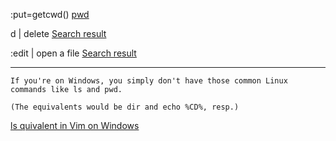 

:put=getcwd() [pwd](https://superuser.com/questions/12496/to-echo-pwd-in-vims-mode-to-the-document)

d | delete [Search result](https://www.google.com/search?q=delete+in+vim&rlz=1C1YTUH_enIE1084IE1084&oq=delete+in+vim&gs_lcrp=EgZjaHJvbWUyCQgAEEUYORiABDIHCAEQABiABDIHCAIQABiABDIICAMQABgWGB4yCAgEEAAYFhgeMggIBRAAGBYYHjIGCAYQRRhBMgYIBxBFGEHSAQgyMDIwajBqN6gCALACAA&sourceid=chrome&ie=UTF-8)

:edit | open a file [Search result](https://www.google.com/search?q=open+a+file+in+vim&rlz=1C1YTUH_enIE1084IE1084&oq=open+a+file+in+vim&gs_lcrp=EgZjaHJvbWUyCQgAEEUYORiABDIHCAEQABiABDIICAIQABgWGB4yCAgDEAAYFhgeMggIBBAAGBYYHjIICAUQABgWGB4yCAgGEAAYFhgeMggIBxAAGBYYHjIKCAgQABgPGBYYHjIICAkQABgWGB7SAQgzOTY4ajBqN6gCALACAA&sourceid=chrome&ie=UTF-8)


_____

```
If you're on Windows, you simply don't have those common Linux commands like ls and pwd.

(The equivalents would be dir and echo %CD%, resp.)
```
[ls quivalent in Vim on Windows](https://stackoverflow.com/questions/27845530/external-commands-from-vim-are-not-recognized-including-ls-and-pwd)
